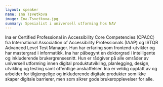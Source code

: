 ```yaml
---
layout: speaker
name: Ina Tsvetkova
image: Ina-Tsvetkova.jpg
summary: Spesialist i universell utforming hos NAV
---
```


Ina er Certified Professional in Accessibility Core Competencies (CPACC) fra International Association of Accessibility Professionals (IAAP) og ISTQB Advanced Level Test Manager. Hun har erfaring som frontend-utvikler og har mastergrad i informatikk. Ina har påbegynt en doktorgrad i intelligente og inkluderende brukergrensesnitt. Hun er rådgiver på alle områder av universell utforming innen digital produktutvikling, planlegging, design, utvikling og testing samt offentlige anskaffelser. Ina er veldig opptatt av og arbeider for tilgjengelige og inkluderende digitale produkter som ikke skaper digitale barrierer, men som sikrer gode brukeropplevelser for alle.
